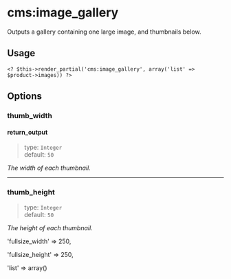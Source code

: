 # cms:image_gallery
Outputs a gallery containing one large image, and thumbnails below.

## Usage
	<? $this->render_partial('cms:image_gallery', array('list' => $product->images)) ?>
	
## Options
### thumb_width
#### return_output

> type: `Integer`  
> default: `50`

*The width of each thumbnail.*

---

### thumb_height
> type: `Integer`  
> default: `50`

*The height of each thumbnail.*

'fullsize_width' => 250,

'fullsize_height' => 250,

'list' => array()
